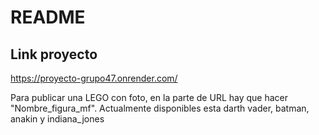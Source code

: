 
# README

## Link proyecto
https://proyecto-grupo47.onrender.com/

Para publicar una LEGO con foto, en la parte de URL hay que hacer "Nombre_figura_mf". Actualmente disponibles esta darth vader, batman, anakin y indiana_jones
